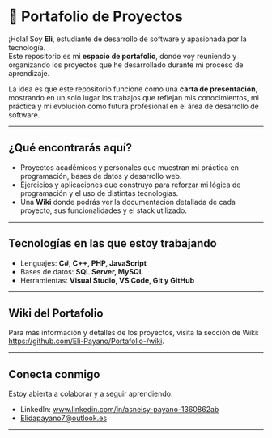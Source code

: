 # 📂 Portafolio de Proyectos

¡Hola! Soy **Eli**, estudiante de desarrollo de software y apasionada por la tecnología.  
Este repositorio es mi **espacio de portafolio**, donde voy reuniendo y organizando los proyectos que he desarrollado durante mi proceso de aprendizaje.  

La idea es que este repositorio funcione como una **carta de presentación**, mostrando en un solo lugar los trabajos que reflejan mis conocimientos, mi práctica y mi evolución como futura profesional en el área de desarrollo de software.  

---

## ¿Qué encontrarás aquí?
- Proyectos académicos y personales que muestran mi práctica en programación, bases de datos y desarrollo web.  
- Ejercicios y aplicaciones que construyo para reforzar mi lógica de programación y el uso de distintas tecnologías.  
- Una **Wiki** donde podrás ver la documentación detallada de cada proyecto, sus funcionalidades y el stack utilizado.  

---

## Tecnologías en las que estoy trabajando
- Lenguajes: **C#, C++, PHP, JavaScript**  
- Bases de datos: **SQL Server, MySQL**  
- Herramientas: **Visual Studio, VS Code, Git y GitHub**  

---

## Wiki del Portafolio
Para más información y detalles de los proyectos, visita la sección de Wiki: https://github.com/Eli-Payano/Portafolio-/wiki.  

---

## Conecta conmigo
Estoy abierta a colaborar y a seguir aprendiendo.  
- LinkedIn: www.linkedin.com/in/asneisy-payano-1360862ab 
- Elidapayano7@outlook.es 

---
